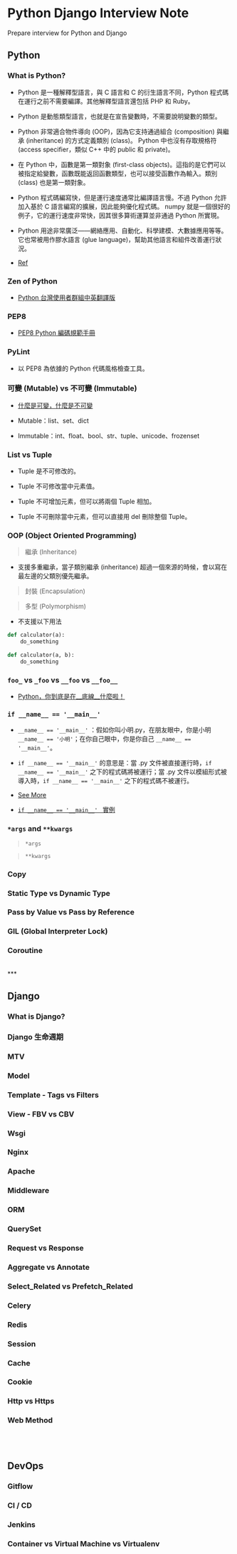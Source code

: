 # Python Django Interview Note

Prepare interview for Python and Django

## Python

### What is Python?

- Python 是一種解釋型語言，與 C 語言和 C 的衍生語言不同，Python 程式碼在運行之前不需要編譯。其他解釋型語言還包括 PHP 和 Ruby。

- Python 是動態類型語言，也就是在宣告變數時，不需要說明變數的類型。

- Python 非常適合物件導向 (OOP)，因為它支持通過組合 (composition) 與繼承 (inheritance) 的方式定義類別 (class)。 Python 中也沒有存取規格符 (access specifier，類似 C++ 中的 public 和 private)。

- 在 Python 中，函數是第一類對象 (first-class objects)。這指的是它們可以被指定給變數，函數既能返回函數類型，也可以接受函數作為輸入。類別 (class) 也是第一類對象。

- Python 程式碼編寫快，但是運行速度通常比編譯語言慢。不過 Python 允許加入基於 C 語言編寫的擴展，因此能夠優化程式碼。 numpy 就是一個很好的例子，它的運行速度非常快，因其很多算術運算並非通過 Python 所實現。

- Python 用途非常廣泛——網絡應用、自動化、科學建模、大數據應用等等。它也常被用作膠水語言 (glue language)，幫助其他語言和組件改善運行狀況。

- [Ref](http://codingpy.com/article/essential-python-interview-questions/)

### Zen of Python 

- [Python 台灣使用者群組中英翻譯版](http://wiki.python.org.tw/The%20Zen%20Of%20Python)

### PEP8

- [PEP8 Python 編碼規範手冊](https://cflin.com/wordpress/603/pep8-python%E7%B7%A8%E7%A2%BC%E8%A6%8F%E7%AF%84%E6%89%8B%E5%86%8A)

### PyLint

- 以 PEP8 為依據的 Python 代碼風格檢查工具。

### 可變 (Mutable) vs 不可變 (Immutable)

- [什麼是可變，什麼是不可變](https://zhuanlan.zhihu.com/p/34395671)

- Mutable：list、set、dict 

- Immutable：int、float、bool、str、tuple、unicode、frozenset


### List vs Tuple

- Tuple 是不可修改的。

- Tuple 不可修改當中元素值。

- Tuple 不可增加元素，但可以將兩個 Tuple 相加。

- Tuple 不可刪除當中元素，但可以直接用 del 刪除整個 Tuple。

### OOP (Object Oriented Programming)

> 繼承 (Inheritance)

- 支援多重繼承，當子類別繼承 (inheritance) 超過一個來源的時候，會以寫在最左邊的父類別優先繼承。

> 封裝 (Encapsulation)

> 多型 (Polymorphism)

- 不支援以下用法
```Python
def calculator(a):
    do_something
        
def calculator(a, b):
    do_something
```

### `foo_` vs `_foo` vs `__foo` vs `__foo__`

- [Python，你到底是在__底線__什麼啦！](https://aji.tw/python%E4%BD%A0%E5%88%B0%E5%BA%95%E6%98%AF%E5%9C%A8__%E5%BA%95%E7%B7%9A__%E4%BB%80%E9%BA%BC%E5%95%A6/)

### `if __name__ == '__main__'`

- `__name__ == '__main__'` ：假如你叫小明.py，在朋友眼中，你是小明 `__name__ == '小明'`；在你自己眼中，你是你自己 `__name__ == '__main__'`。

- `if __name__ == '__main__'` 的意思是：當 .py 文件被直接運行時，`if __name__ == '__main__'` 之下的程式碼將被運行；當 .py 文件以模組形式被導入時，`if __name__ == '__main__'` 之下的程式碼不被運行。

- [See More](https://blog.csdn.net/yjk13703623757/article/details/77918633)

- [`if __name__ == '__main__' ` 實例](https://blog.castman.net/%E6%95%99%E5%AD%B8/2018/01/27/python-name-main.html)

### `*args` and `**kwargs`

> `*args`

> `**kwargs`

### Copy

### Static Type vs Dynamic Type

### Pass by Value vs Pass by Reference

### GIL (Global Interpreter Lock)

### Coroutine

<br />
***
<br />

## Django

### What is Django?

### Django 生命週期

### MTV

### Model

### Template - Tags vs Filters

### View - FBV vs CBV

### Wsgi

### Nginx

### Apache

### Middleware

### ORM

### QuerySet

### Request vs Response

### Aggregate vs Annotate

### Select_Related vs Prefetch_Related

### Celery

### Redis

### Session

### Cache

### Cookie

### Http vs Https

### Web Method

<br />
<br />

## DevOps

### Gitflow

### CI / CD

### Jenkins

### Container vs Virtual Machine vs Virtualenv

### 


